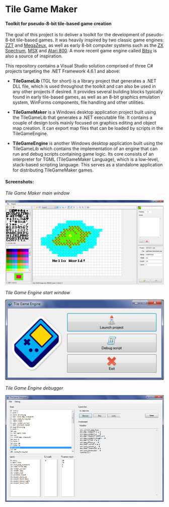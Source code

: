 # Tile Game Maker
#### Toolkit for pseudo-8-bit tile-based game creation

The goal of this project is to deliver a toolkit for the development of pseudo-8-bit tile-based games. It was heavily inspired by two classic game engines: [ZZT](https://en.wikipedia.org/wiki/ZZT) and [MegaZeux](https://github.com/AliceLR/megazeux), as well as early 8-bit computer systems such as the [ZX Spectrum](https://en.wikipedia.org/wiki/ZX_Spectrum), [MSX](https://en.wikipedia.org/wiki/MSX) and [Atari 800](https://en.wikipedia.org/wiki/Atari_8-bit_family). A more recent game engine called [Bitsy](https://ledoux.itch.io/bitsy) is also a source of inspiration.

This repository contains a Visual Studio solution comprised of three C# projects targeting the .NET Framework 4.6.1 and above:

- **TileGameLib** (TGL for short) is a library project that generates a .NET DLL file, which is used throughout the toolkit and can also be used in any other projects if desired. It provides several building blocks typically found in early tile-based games, as well as an 8-bit graphics emulation system, WinForms components, file handling and other utilities.

- **TileGameMaker** is a Windows desktop application project built using the TileGameLib that generates a .NET executable file. It contains a couple of design tools mainly focused on graphics editing and object map creation. It can export map files that can be loaded by scripts in the TileGameEngine.

- **TileGameEngine** is another Windows desktop application built using the TileGameLib which contains the implementation of an engine that can run and debug scripts containing game logic. Its core consists of an interpreter for TGML (TileGameMaker Language), which is a low-level, stack-based scripting language. This serves as a standalone application for distributing TileGameMaker games.

#### Screenshots:

*Tile Game Maker main window*

<img src="/Screenshots/tile_game_maker.png?raw=true" />

*Tile Game Engine start window*

<img src="/Screenshots/engine_start.png?raw=true" />

*Tile Game Engine debugger*

<img src="/Screenshots/engine_debugger.png?raw=true" />
